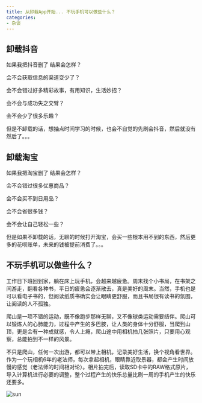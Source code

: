```yaml
---
title: 从卸载App开始... 不玩手机可以做些什么？
categories:
- 杂谈
---
```



## 卸载抖音


如果我把抖音删了 结果会怎样？

会不会获取信息的渠道变少了？

会不会错过好多精彩故事，有用知识，生活妙招？

会不会与成功失之交臂？

会不会少了很多乐趣？

但是不卸载的话，想抽点时间学习的时候，也会不自觉的先刷会抖音，然后就没有然后了。。。



## 卸载淘宝


如果我把淘宝删了 结果会怎样？

会不会错过很多优惠商品？

会不会买不到日用品？

会不会省很多钱？

会不会让自己轻松一些？

但是如果不卸载的话，无聊的时候打开淘宝，会买一些根本用不到的东西，然后更多的花呗账单，未来的钱被提前消费了。。。


## 不玩手机可以做些什么？



工作日下班回到家，躺在床上玩手机，会越来越疲惫。周末找个小书局，在书架之间游走，翻看各种书，平日的疲惫会逐渐散去，真是美好的周末。当然，手机也是可以看电子书的，但阅读纸质书确实会让眼睛更舒服，而且书局很有读书的氛围，让阅读的人不孤独。


爬山是一项不错的运动，既不像跑步那样无聊，又不像球类运动需要结伴。爬山可以锻炼人的心肺能力，过程中产生的多巴胺，让人类的身体十分舒服，当爬到山顶，更是会有一种成就感，令人上瘾，爬山途中用相机拍几张照片，只要用心观察，总能拍到不一样的风景。


不只是爬山，任何一次出游，都可以带上相机，记录美好生活，换个视角看世界。作为一个玩相机6年的老法师，每次拿起相机，眼睛靠近取景器，都会产生时间放慢的感觉（老法师的时间相对论）。相片拍完后，读取SD卡中的RAW格式原片，导入计算机进行必要的调整，整个过程产生的快乐总量比刷一周的手机产生的快乐还要多。

![sun](https://cdn.fangyuanxiaozhan.com/assets/1694247211461HFKfNitx.jpeg)